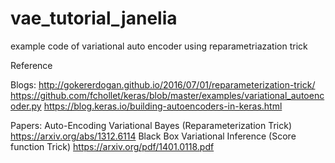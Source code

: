# vae_tutorial_janelia
example code of variational auto encoder using reparametriazation trick

Reference 

Blogs:
http://gokererdogan.github.io/2016/07/01/reparameterization-trick/
https://github.com/fchollet/keras/blob/master/examples/variational_autoencoder.py
https://blog.keras.io/building-autoencoders-in-keras.html

Papers:
Auto-Encoding Variational Bayes (Reparameterization Trick)
https://arxiv.org/abs/1312.6114
Black Box Variational Inference (Score function Trick)
https://arxiv.org/pdf/1401.0118.pdf

